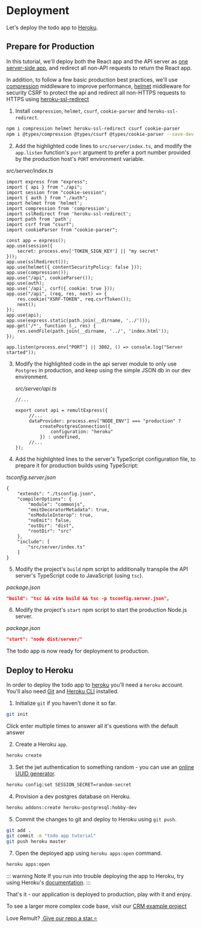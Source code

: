 # Deployment

Let's deploy the todo app to [Heroku](https://www.heroku.com/).

## Prepare for Production

In this tutorial, we'll deploy both the React app and the API server as [one server-side app](https://create-react-app.dev/docs/deployment/#other-solutions), and redirect all non-API requests to return the React app.

In addition, to follow a few basic production best practices, we'll use [compression](https://www.npmjs.com/package/compression) middleware to improve performance, [helmet](https://www.npmjs.com/package/helmet) middleware for security CSRF to protect the api and redirect all non-HTTPS requests to HTTPS using [heroku-ssl-redirect](https://www.npmjs.com/package/heroku-ssl-redirect)

1. Install `compression`, `helmet`, `csurf`, `cookie-parser` and `heroku-ssl-redirect`.

```sh
npm i compression helmet heroku-ssl-redirect csurf cookie-parser
npm i @types/compression @types/csurf @types/cookie-parser --save-dev
```

2. Add the highlighted code lines to `src/server/index.ts`, and modify the `app.listen` function's `port` argument to prefer a port number provided by the production host's `PORT` environment variable.

*src/server/index.ts*
```ts{5-10,16-19,21-25,27-32}
import express from "express";
import { api } from "./api";
import session from "cookie-session";
import { auth } from "./auth";
import helmet from 'helmet';
import compression from 'compression';
import sslRedirect from 'heroku-ssl-redirect';
import path from 'path';
import csrf from "csurf";
import cookieParser from "cookie-parser";

const app = express();
app.use(session({
    secret: process.env['TOKEN_SIGN_KEY'] || "my secret"
}));
app.use(sslRedirect());
app.use(helmet({ contentSecurityPolicy: false }));
app.use(compression());
app.use("/api", cookieParser());
app.use(auth);
app.use('/api', csrf({ cookie: true }));
app.use("/api", (req, res, next) => {
    res.cookie("XSRF-TOKEN", req.csrfToken());
    next();
});
app.use(api);
app.use(express.static(path.join(__dirname, '../')));
app.get('/*', function (_, res) {
    res.sendFile(path.join(__dirname, '../', 'index.html'));
});

app.listen(process.env["PORT"] || 3002, () => console.log("Server started"));
```


3. Modify the highlighted code in the api server module to only use `Postgres` in production, and keep using the simple JSON db in our dev environment.

   *src/server/api.ts*
   ```ts{5-8}
   //...

   export const api = remultExpress({
        //...
        dataProvider: process.env["NODE_ENV"] === "production" ?
            createPostgresConnection({
                configuration: "heroku"
            }) : undefined,
        //...
   });
   ```

4. Add the highlighted lines to the server's TypeScript configuration file, to prepare it for production builds using TypeScript:

*tsconfig.server.json*
```json{7-12}
{
    "extends": "./tsconfig.json",
    "compilerOptions": {
        "module": "commonjs",
        "emitDecoratorMetadata": true,
        "esModuleInterop": true,
        "noEmit": false,
        "outDir": "dist",
        "rootDir": "src"
    },
    "include": [
        "src/server/index.ts"
    ]
}
```

5. Modify the project's `build` npm script to additionally transpile the API server's TypeScript code to JavaScript (using `tsc`).

*package.json*
```json
"build": "tsc && vite build && tsc -p tsconfig.server.json",
```

6. Modify the project's `start` npm script to start the production Node.js server.

*package.json*
```json
"start": "node dist/server/"
```

The todo app is now ready for deployment to production.

## Deploy to Heroku

In order to deploy the todo app to [heroku](https://www.heroku.com/) you'll need a `heroku` account. You'll also need [Git](https://git-scm.com/book/en/v2/Getting-Started-Installing-Git) and [Heroku CLI](https://devcenter.heroku.com/articles/heroku-cli#download-and-install) installed.

1. Initialize `git` if you haven't done it so far.
```sh
git init
```
Click enter multiple times to answer all it's questions with the default answer

2. Create a Heroku `app`.

```sh
heroku create
```

3. Set the jwt authentication to something random - you can use an [online UUID generator](https://www.uuidgenerator.net/).

```sh
heroku config:set SESSION_SECRET=random-secret
```

4. Provision a dev postgres database on Heroku.

```sh
heroku addons:create heroku-postgresql:hobby-dev
```

5. Commit the changes to git and deploy to Heroku using `git push`.

```sh
git add .
git commit -m "todo app tutorial"
git push heroku master
```

7. Open the deployed app using `heroku apps:open` command.

```sh
heroku apps:open
```

::: warning Note
If you run into trouble deploying the app to Heroku, try using Heroku's [documentation](https://devcenter.heroku.com/articles/git).
:::

That's it - our application is deployed to production, play with it and enjoy.

To see a larger more complex code base, visit our [CRM example project](https://www.github.com/remult/crm-demo)

Love Remult?&nbsp;<a href="https://github.com/remult/remult" target="_blank" rel="noopener"> Give our repo a star.⭐</a>
